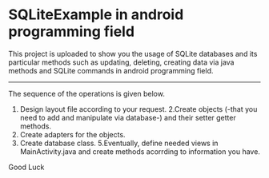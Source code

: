 # SQLiteExample in android programming field
This project is uploaded to show you the usage of SQLite databases and its particular methods such as updating, deleting, creating 
data via java methods and SQLite commands in android programming field.

----------------------
The sequence of the operations is given below.
1. Design layout file according to your request.
2.Create objects (-that you need to add and manipulate via database-) and their setter  getter methods.
3. Create adapters for the objects.
4. Create database class.
5.Eventually, define needed views in MainActivity.java and create methods acorrding to information you have.

Good Luck
